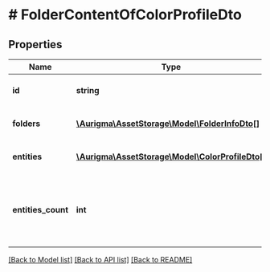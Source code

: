 # # FolderContentOfColorProfileDto

## Properties

Name | Type | Description | Notes
------------ | ------------- | ------------- | -------------
**id** | **string** | Folder unique identifier | [optional]
**folders** | [**\Aurigma\AssetStorage\Model\FolderInfoDto[]**](FolderInfoDto.md) | List of contained subfolders | [optional]
**entities** | [**\Aurigma\AssetStorage\Model\ColorProfileDto[]**](ColorProfileDto.md) | List of contained entities | [optional]
**entities_count** | **int** | Count of all contained entities (including all subfolder entities) | [optional]

[[Back to Model list]](../../README.md#models) [[Back to API list]](../../README.md#endpoints) [[Back to README]](../../README.md)
